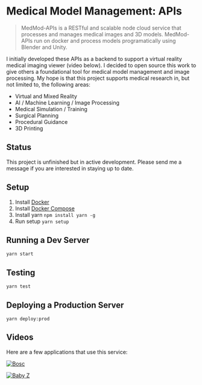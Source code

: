 # Medical Model Management: APIs
> MedMod-APIs is a RESTful and scalable node cloud service that processes and manages medical images and 3D models. MedMod-APIs run on docker and process models programatically using Blender and Unity.

I initially developed these APIs as a backend to support a virtual reality medical imaging viewer (video below). I decided to open source this work to give others a foundational tool for medical model management and image processing. My hope is that this project supports medical research in, but not limited to, the following areas:
- Virtual and Mixed Reality
- AI / Machine Learning / Image Processing
- Medical Simulation / Training
- Surgical Planning
- Procedural Guidance
- 3D Printing

## Status
This project is unfinished but in active development. Please send me a message if you are interested in staying up to date.

## Setup
1. Install [Docker](https://docs.docker.com/install/linux/docker-ce/ubuntu/)
2. Install [Docker Compose](https://docs.docker.com/compose/install/#install-compose)
3. Install yarn `npm install yarn -g`
4. Run setup `yarn setup`

## Running a Dev Server
`yarn start`

## Testing
`yarn test`

## Deploying a Production Server
`yarn deploy:prod`

## Videos
Here are a few applications that use this service:

[![Bosc](https://img.youtube.com/vi/H1NS6GyttLg/0.jpg)](https://www.youtube.com/watch?v=H1NS6GyttLg "Bosc")

[![Baby Z](https://i.ytimg.com/vi_webp/8SUFeplhgBI/hqdefault.webp)](https://www.youtube.com/embed/8SUFeplhgBI, "Baby Z")

